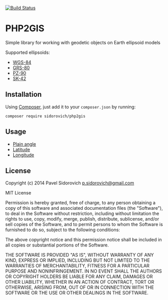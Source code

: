 [![Build Status](https://travis-ci.org/sidorovich/php2gis.svg?branch=plane-angle)](https://travis-ci.org/sidorovich/php2gis)

PHP2GIS
=======

Simple library for working with geodetic objects on Earth ellipsoid models

Supported ellipsoids:
- [WGS-84](https://en.wikipedia.org/wiki/World_Geodetic_System)
- [GRS-80](https://en.wikipedia.org/wiki/World_Geodetic_System)
- [PZ-90](https://ru.wikipedia.org/wiki/%D0%9F%D0%97-90)
- [SK-42](https://en.wikipedia.org/wiki/SK-42_reference_system)
    
## Installation
    
Using [Composer](https://getcomposer.org), just add it to your `composer.json` by running:

```
composer require sidorovich/php2gis
```

## Usage

- [Plain angle](docs/plain-angle.md)
- [Latitude](docs/latitude.md)
- [Longitude](docs/longitude.md)

## License

Copyright (c) 2014 Pavel Sidorovich <p.sidorovich@gmail.com>

MIT License

Permission is hereby granted, free of charge, to any person obtaining
a copy of this software and associated documentation files (the
"Software"), to deal in the Software without restriction, including
without limitation the rights to use, copy, modify, merge, publish,
distribute, sublicense, and/or sell copies of the Software, and to
permit persons to whom the Software is furnished to do so, subject to
the following conditions:

The above copyright notice and this permission notice shall be
included in all copies or substantial portions of the Software.

THE SOFTWARE IS PROVIDED "AS IS", WITHOUT WARRANTY OF ANY KIND,
EXPRESS OR IMPLIED, INCLUDING BUT NOT LIMITED TO THE WARRANTIES OF
MERCHANTABILITY, FITNESS FOR A PARTICULAR PURPOSE AND
NONINFRINGEMENT. IN NO EVENT SHALL THE AUTHORS OR COPYRIGHT HOLDERS BE
LIABLE FOR ANY CLAIM, DAMAGES OR OTHER LIABILITY, WHETHER IN AN ACTION
OF CONTRACT, TORT OR OTHERWISE, ARISING FROM, OUT OF OR IN CONNECTION
WITH THE SOFTWARE OR THE USE OR OTHER DEALINGS IN THE SOFTWARE.
